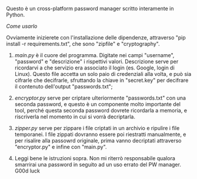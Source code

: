 Questo è un cross-platform password manager scritto interamente in Python.

*Come usarlo*

Ovviamente inizierete con l'installazione delle dipendenze, attraverso "pip install -r requirements.txt", che sono "zipfile" e "cryptography".

1. *main.py* è il cuore del programma. Digitate nei campi "username", "password" e "descrizione" i rispettivi valori. Descrizione serve per ricordarvi a che servizio era associato il login (es. Google, login di Linux). Questo file accetta un solo paio di credenziali alla volta, e può sia cifrarle che decifrarle, sfruttando la chiave in "secret.key" per decifrare il contenuto dell'output "passwords.txt";
2. *encryptor.py* serve per criptare ulteriormente "passwords.txt" con una seconda password, e questo è un componente molto importante del tool, perché questa seconda password dovrete ricordarla a memoria, e riscriverla nel momento in cui si vorrà decriptarla.
3. *zipper.py* serve per zippare i file criptati in un archivio e ripulire i file temporanei. I file zippati dovranno essere poi riestratti manualmente, e per risalire alla passowrd originale, prima vanno decriptati attraverso "encryptor.py" e infine con "main.py".

4. Leggi bene le istruzioni sopra. Non mi riterrò responsabile qualora smarrirai una password in seguito ad un uso errato del PW manager. G00d luck
